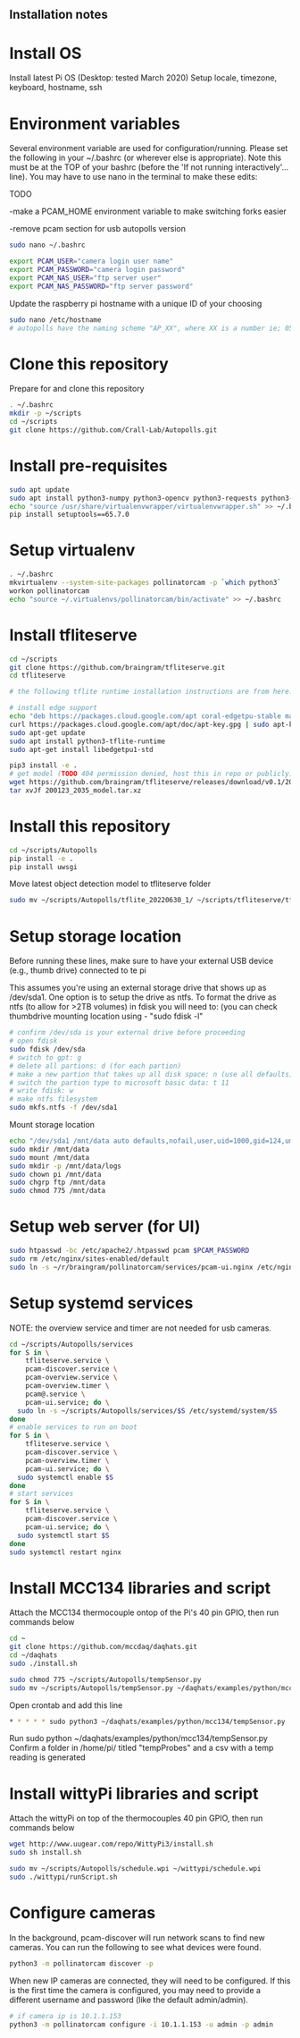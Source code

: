 Installation notes
-----

# Install OS

Install latest Pi OS (Desktop: tested March 2020)
Setup locale, timezone, keyboard, hostname, ssh

# Environment variables

Several environment variable are used for configuration/running. Please set
the following in your ~/.bashrc (or wherever else is appropriate). Note this
must be at the TOP of your bashrc (before the 'If not running interactively'... line).
You may have to use nano in the terminal to make these edits:

TODO 

-make a PCAM_HOME environment variable to make switching forks easier

-remove pcam section for usb autopolls version

```bash
sudo nano ~/.bashrc
```

```bash
export PCAM_USER="camera login user name"
export PCAM_PASSWORD="camera login password"
export PCAM_NAS_USER="ftp server user"
export PCAM_NAS_PASSWORD="ftp server password"
```

Update the raspberry pi hostname with a unique ID of your choosing
```bash
sudo nano /etc/hostname
# autopolls have the naming scheme "AP_XX", where XX is a number ie; 05
```

# Clone this repository

Prepare for and clone this repository
```bash
. ~/.bashrc
mkdir -p ~/scripts
cd ~/scripts
git clone https://github.com/Crall-Lab/Autopolls.git
```

# Install pre-requisites

```bash
sudo apt update
sudo apt install python3-numpy python3-opencv python3-requests python3-flask python3-systemd nginx-full vsftpd virtualenvwrapper apache2-utils python3-gst-1.0 gstreamer1.0-tools nmap
echo "source /usr/share/virtualenvwrapper/virtualenvwrapper.sh" >> ~/.bashrc
pip install setuptools==65.7.0
```

# Setup virtualenv

```bash
. ~/.bashrc
mkvirtualenv --system-site-packages pollinatorcam -p `which python3`
workon pollinatorcam
echo "source ~/.virtualenvs/pollinatorcam/bin/activate" >> ~/.bashrc
```

# Install tfliteserve

```bash
cd ~/scripts
git clone https://github.com/braingram/tfliteserve.git
cd tfliteserve

# the following tflite runtime installation instructions are from here: https://www.tensorflow.org/lite/guide/python

# install edge support
echo "deb https://packages.cloud.google.com/apt coral-edgetpu-stable main" | sudo tee /etc/apt/sources.list.d/coral-edgetpu.list
curl https://packages.cloud.google.com/apt/doc/apt-key.gpg | sudo apt-key add -
sudo apt-get update
sudo apt install python3-tflite-runtime
sudo apt-get install libedgetpu1-std

pip3 install -e .
# get model (TODO 404 permission denied, host this in repo or publicly)
wget https://github.com/braingram/tfliteserve/releases/download/v0.1/200123_2035_model.tar.xz
tar xvJf 200123_2035_model.tar.xz
```

# Install this repository

```bash
cd ~/scripts/Autopolls
pip install -e .
pip install uwsgi
```
Move latest object detection model to tfliteserve folder
```bash
sudo mv ~/scripts/Autopolls/tflite_20220630_1/ ~/scripts/tfliteserve/tflite_20220630_1
```

# Setup storage location

Before running these lines, make sure to have your external USB device (e.g., thumb drive) connected to te pi

This assumes you're using an external storage drive that shows up as /dev/sda1. One option is to setup the drive as ntfs.
To format the drive as ntfs (to allow for >2TB volumes) in fdisk you will need to: (you can check thumbdrive mounting location using - "sudo fdisk -l"
```bash
# confirm /dev/sda is your external drive before proceeding
# open fdisk
sudo fdisk /dev/sda
# switch to gpt: g
# delete all partions: d (for each partion)
# make a new partion that takes up all disk space: n (use all defaults)
# switch the partion type to microsoft basic data: t 11
# write fdisk: w
# make ntfs filesystem
sudo mkfs.ntfs -f /dev/sda1
```

Mount storage location

```bash
echo "/dev/sda1 /mnt/data auto defaults,nofail,user,uid=1000,gid=124,umask=002  0 0" | sudo tee -a /etc/fstab
sudo mkdir /mnt/data
sudo mount /mnt/data
sudo mkdir -p /mnt/data/logs
sudo chown pi /mnt/data
sudo chgrp ftp /mnt/data
sudo chmod 775 /mnt/data
```


# Setup web server (for UI)

```bash
sudo htpasswd -bc /etc/apache2/.htpasswd pcam $PCAM_PASSWORD
sudo rm /etc/nginx/sites-enabled/default
sudo ln -s ~/r/braingram/pollinatorcam/services/pcam-ui.nginx /etc/nginx/sites-enabled/
```

# Setup systemd services

NOTE: the overview service and timer are not needed for usb cameras.

```bash
cd ~/scripts/Autopolls/services
for S in \
    tfliteserve.service \
    pcam-discover.service \
    pcam-overview.service \
    pcam-overview.timer \
    pcam@.service \
    pcam-ui.service; do \
  sudo ln -s ~/scripts/Autopolls/services/$S /etc/systemd/system/$S
done
# enable services to run on boot
for S in \
    tfliteserve.service \
    pcam-discover.service \
    pcam-overview.timer \
    pcam-ui.service; do \
  sudo systemctl enable $S
done
# start services
for S in \
    tfliteserve.service \
    pcam-discover.service \
    pcam-ui.service; do \
  sudo systemctl start $S
done
sudo systemctl restart nginx
```

# Install MCC134 libraries and script

Attach the MCC134 thermocouple ontop of the Pi's 40 pin GPIO, then run commands below
```bash
cd ~
git clone https://github.com/mccdaq/daqhats.git
cd ~/daqhats
sudo ./install.sh
```
```bash
sudo chmod 775 ~/scripts/Autopolls/tempSensor.py
sudo mv ~/scripts/Autopolls/tempSensor.py ~/daqhats/examples/python/mcc134/tempSensor.py
```
Open crontab and add this line
```bash
* * * * * sudo python3 ~/daqhats/examples/python/mcc134/tempSensor.py
```
Run sudo python ~/daqhats/examples/python/mcc134/tempSensor.py
Confirm a folder in /home/pi/ titled "tempProbes" and a csv with a temp reading is generated

# Install wittyPi libraries and script

Attach the wittyPi on top of the thermocouples 40 pin GPIO, then run commands below
```bash
wget http://www.uugear.com/repo/WittyPi3/install.sh
sudo sh install.sh
```
```bash
sudo mv ~/scripts/Autopolls/schedule.wpi ~/wittypi/schedule.wpi
sudo ./wittypi/runScript.sh
```

# Configure cameras

In the background, pcam-discover will run network scans to find new cameras.
You can run the following to see what devices were found.

```bash
python3 -m pollinatorcam discover -p
```

When new IP cameras are connected, they will need to be configured. If this is
the first time the camera is configured, you may need to provide a different
username and password (like the default admin/admin).

```bash
# if camera ip is 10.1.1.153
python3 -m pollinatorcam configure -i 10.1.1.153 -u admin -p admin
```

